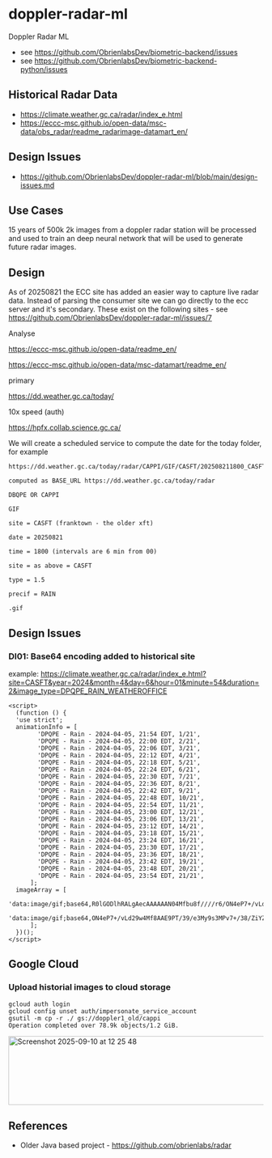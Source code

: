 # doppler-radar-ml
Doppler Radar ML
- see https://github.com/ObrienlabsDev/biometric-backend/issues
- see https://github.com/ObrienlabsDev/biometric-backend-python/issues

## Historical Radar Data
- https://climate.weather.gc.ca/radar/index_e.html
- https://eccc-msc.github.io/open-data/msc-data/obs_radar/readme_radarimage-datamart_en/

## Design Issues
- https://github.com/ObrienlabsDev/doppler-radar-ml/blob/main/design-issues.md
## Use Cases
15 years of 500k 2k images from a doppler radar station will be processed and used to train an deep neural network that will be used to generate future radar images.

## Design
  As of 20250821 the ECC site has added an easier way to capture live radar data.  Instead of parsing the consumer site we can go directly to the ecc server and it's secondary. 
  These exist on the following sites - see https://github.com/ObrienlabsDev/doppler-radar-ml/issues/7
  
  Analyse
  
https://eccc-msc.github.io/open-data/readme_en/

https://eccc-msc.github.io/open-data/msc-datamart/readme_en/

primary

https://dd.weather.gc.ca/today/

10x speed (auth)

https://hpfx.collab.science.gc.ca/

  We will create a scheduled service to compute the date for the today folder, for example

```  
https://dd.weather.gc.ca/today/radar/CAPPI/GIF/CASFT/202508211800_CASFT_CAPPI_1.5_RAIN.gif 

computed as BASE_URL https://dd.weather.gc.ca/today/radar

DBQPE OR CAPPI

GIF

site = CASFT (franktown - the older xft)

date = 20250821

time = 1800 (intervals are 6 min from 00)

site = as above = CASFT

type = 1.5

precif = RAIN

.gif

```

  
  

## Design Issues

### DI01: Base64 encoding added to historical site
example: https://climate.weather.gc.ca/radar/index_e.html?site=CASFT&year=2024&month=4&day=6&hour=01&minute=54&duration=2&image_type=DPQPE_RAIN_WEATHEROFFICE
```
<script>
  (function () {
  'use strict';
  animationInfo = [
        'DPQPE - Rain - 2024-04-05, 21:54 EDT, 1/21',
        'DPQPE - Rain - 2024-04-05, 22:00 EDT, 2/21',
        'DPQPE - Rain - 2024-04-05, 22:06 EDT, 3/21',
        'DPQPE - Rain - 2024-04-05, 22:12 EDT, 4/21',
        'DPQPE - Rain - 2024-04-05, 22:18 EDT, 5/21',
        'DPQPE - Rain - 2024-04-05, 22:24 EDT, 6/21',
        'DPQPE - Rain - 2024-04-05, 22:30 EDT, 7/21',
        'DPQPE - Rain - 2024-04-05, 22:36 EDT, 8/21',
        'DPQPE - Rain - 2024-04-05, 22:42 EDT, 9/21',
        'DPQPE - Rain - 2024-04-05, 22:48 EDT, 10/21',
        'DPQPE - Rain - 2024-04-05, 22:54 EDT, 11/21',
        'DPQPE - Rain - 2024-04-05, 23:00 EDT, 12/21',
        'DPQPE - Rain - 2024-04-05, 23:06 EDT, 13/21',
        'DPQPE - Rain - 2024-04-05, 23:12 EDT, 14/21',
        'DPQPE - Rain - 2024-04-05, 23:18 EDT, 15/21',
        'DPQPE - Rain - 2024-04-05, 23:24 EDT, 16/21',
        'DPQPE - Rain - 2024-04-05, 23:30 EDT, 17/21',
        'DPQPE - Rain - 2024-04-05, 23:36 EDT, 18/21',
        'DPQPE - Rain - 2024-04-05, 23:42 EDT, 19/21',
        'DPQPE - Rain - 2024-04-05, 23:48 EDT, 20/21',
        'DPQPE - Rain - 2024-04-05, 23:54 EDT, 21/21',
      ];
  imageArray = [
        'data:image/gif;base64,R0lGODlhRALgAecAAAAAAN04Mfbu8f////r6/ON4eP7+/vLd29w4Mf8AAE9PT/.....QgAOw==',
        'data:image/gif;base64,ON4eP7+/vLd29w4Mf8AAE9PT/39/e3My9s3MPv7+/38/ZiYZjMzZurFwe3Py+Js.....CADs=',
      ];
  })();
</script>

```

## Google Cloud
### Upload historial images to cloud storage
```
gcloud auth login
gcloud config unset auth/impersonate_service_account
gsutil -m cp -r ./ gs://doppler1_old/cappi
Operation completed over 78.9k objects/1.2 GiB. 
```
<img width="1276" height="136" alt="Screenshot 2025-09-10 at 12 25 48" src="https://github.com/user-attachments/assets/b2575a35-a5b4-476f-89e4-4f0cfca6fcda" />


## References
- Older Java based project - https://github.com/obrienlabs/radar
